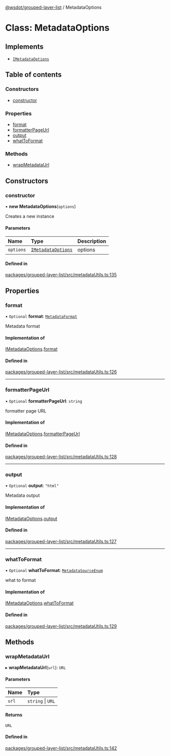 [@wsdot/grouped-layer-list](../README.md) / MetadataOptions

# Class: MetadataOptions

## Implements

- [`IMetadataOptions`](../interfaces/IMetadataOptions.md)

## Table of contents

### Constructors

- [constructor](MetadataOptions.md#constructor)

### Properties

- [format](MetadataOptions.md#format)
- [formatterPageUrl](MetadataOptions.md#formatterpageurl)
- [output](MetadataOptions.md#output)
- [whatToFormat](MetadataOptions.md#whattoformat)

### Methods

- [wrapMetadataUrl](MetadataOptions.md#wrapmetadataurl)

## Constructors

### constructor

• **new MetadataOptions**(`options`)

Creates a new instance

#### Parameters

| Name | Type | Description |
| :------ | :------ | :------ |
| `options` | [`IMetadataOptions`](../interfaces/IMetadataOptions.md) | options |

#### Defined in

[packages/grouped-layer-list/src/metadataUtils.ts:135](https://github.com/WSDOT-GIS/grouped-layer-list/blob/c240d2b/packages/grouped-layer-list/src/metadataUtils.ts#L135)

## Properties

### format

• `Optional` **format**: [`MetadataFormat`](../README.md#metadataformat)

Metadata format

#### Implementation of

[IMetadataOptions](../interfaces/IMetadataOptions.md).[format](../interfaces/IMetadataOptions.md#format)

#### Defined in

[packages/grouped-layer-list/src/metadataUtils.ts:126](https://github.com/WSDOT-GIS/grouped-layer-list/blob/c240d2b/packages/grouped-layer-list/src/metadataUtils.ts#L126)

___

### formatterPageUrl

• `Optional` **formatterPageUrl**: `string`

formatter page URL

#### Implementation of

[IMetadataOptions](../interfaces/IMetadataOptions.md).[formatterPageUrl](../interfaces/IMetadataOptions.md#formatterpageurl)

#### Defined in

[packages/grouped-layer-list/src/metadataUtils.ts:128](https://github.com/WSDOT-GIS/grouped-layer-list/blob/c240d2b/packages/grouped-layer-list/src/metadataUtils.ts#L128)

___

### output

• `Optional` **output**: ``"html"``

Metadata output

#### Implementation of

[IMetadataOptions](../interfaces/IMetadataOptions.md).[output](../interfaces/IMetadataOptions.md#output)

#### Defined in

[packages/grouped-layer-list/src/metadataUtils.ts:127](https://github.com/WSDOT-GIS/grouped-layer-list/blob/c240d2b/packages/grouped-layer-list/src/metadataUtils.ts#L127)

___

### whatToFormat

• `Optional` **whatToFormat**: [`MetadataSourceEnum`](../enums/MetadataSourceEnum.md)

what to format

#### Implementation of

[IMetadataOptions](../interfaces/IMetadataOptions.md).[whatToFormat](../interfaces/IMetadataOptions.md#whattoformat)

#### Defined in

[packages/grouped-layer-list/src/metadataUtils.ts:129](https://github.com/WSDOT-GIS/grouped-layer-list/blob/c240d2b/packages/grouped-layer-list/src/metadataUtils.ts#L129)

## Methods

### wrapMetadataUrl

▸ **wrapMetadataUrl**(`url`): `URL`

#### Parameters

| Name | Type |
| :------ | :------ |
| `url` | `string` \| `URL` |

#### Returns

`URL`

#### Defined in

[packages/grouped-layer-list/src/metadataUtils.ts:142](https://github.com/WSDOT-GIS/grouped-layer-list/blob/c240d2b/packages/grouped-layer-list/src/metadataUtils.ts#L142)
